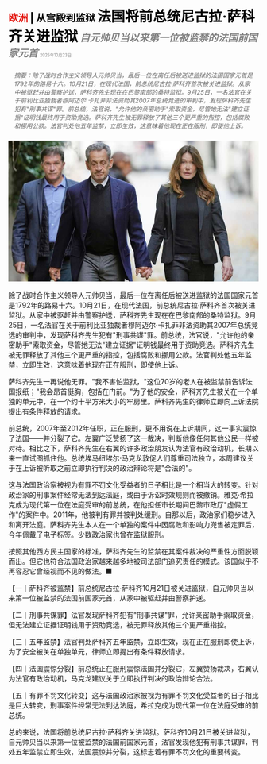 <span style="color:#E3120B; font-size:14.9pt; font-weight:bold;">欧洲</span> <span style="color:#000000; font-size:14.9pt; font-weight:bold;">| 从宫殿到监狱</span>
<span style="color:#000000; font-size:21.0pt; font-weight:bold;">法国将前总统尼古拉·萨科齐关进监狱</span>
<span style="color:#808080; font-size:14.9pt; font-weight:bold; font-style:italic;">自元帅贝当以来第一位被监禁的法国前国家元首</span>
<span style="color:#808080; font-size:6.2pt;">2025年10月23日</span>

<div style="padding:8px 12px; color:#666; font-size:9.0pt; font-style:italic; margin:12px 0;">摘要：除了战时合作主义领导人元帅贝当，最后一位在离任后被送进监狱的法国国家元首是1792年的路易十六。10月21日，在现代法国，前总统尼古拉·萨科齐首次被关进监狱。从家中被驱赶并由警察护送，萨科齐先生现在在巴黎南部的桑特监狱。9月25日，一名法官在关于前利比亚独裁者穆阿迈尔·卡扎菲非法资助其2007年总统竞选的审判中，发现萨科齐先生犯有"刑事共谋"罪。前总统，法官说，"允许他的亲密助手"索取资金，尽管她无法"建立证据"证明钱最终用于资助竞选。萨科齐先生被无罪释放了其他三个更严重的指控，包括腐败和挪用公款。法官判处他五年监禁，立即生效，这意味着他现在正在服刑，即使他上诉。</div>

![](../images/036_France_puts_a_former_president_Nicolas_Sarkozy_behind_bars/p0155_img01.jpeg)

除了战时合作主义领导人元帅贝当，最后一位在离任后被送进监狱的法国国家元首是1792年的路易十六。10月21日，在现代法国，前总统尼古拉·萨科齐首次被关进监狱。从家中被驱赶并由警察护送，萨科齐先生现在在巴黎南部的桑特监狱。9月25日，一名法官在关于前利比亚独裁者穆阿迈尔·卡扎菲非法资助其2007年总统竞选的审判中，发现萨科齐先生犯有"刑事共谋"罪。前总统，法官说，"允许他的亲密助手"索取资金，尽管她无法"建立证据"证明钱最终用于资助竞选。萨科齐先生被无罪释放了其他三个更严重的指控，包括腐败和挪用公款。法官判处他五年监禁，立即生效，这意味着他现在正在服刑，即使他上诉。

萨科齐先生一再说他无罪。"我不害怕监狱，"这位70岁的老人在被监禁前告诉法国报纸；"我会昂首挺胸，包括在门前。"为了他的安全，萨科齐先生被关在一个单独的单元中，在一个约十平方米大小的牢房里。萨科齐先生的律师立即向上诉法院提出有条件释放的请求。

前总统，2007年至2012年任职，正在服刑，更不用说在上诉期间，这一事实震惊了法国——并分裂了它。左翼广泛赞扬了这一裁决，判断他像任何其他公民一样被对待。相比之下，萨科齐先生在右翼的许多政治朋友认为法官有政治动机，长期以来一直试图抓住他。总统埃马纽埃尔·马克龙敦促人们尊重司法独立，本周建议关于在上诉被听取之前立即执行判决的政治辩论将是"合法的"。

这与法国政治家被视为有罪不罚文化受益者的日子相比是一个相当大的转变。针对政治家的刑事案件经常无法到达法庭，或由于诉讼时效规则而被撤销。雅克·希拉克成为现代第一位在法庭受审的前总统，在他担任市长期间巴黎市政厅"虚假工作"的案件中。2011年，他被判有罪并被判处缓刑。自那以后，政治家们稳步进入和离开法庭。萨科齐先生本人在一个单独的案件中因腐败和影响力兜售被定罪后，今年佩戴了电子标签。少数政治家也曾在监狱服刑。

按照其他西方民主国家的标准，萨科齐先生的监禁在其案件裁决的严重性方面脱颖而出。但它也符合法国政治家越来越多地被司法部门追究责任的模式。该国似乎不再容忍它曾经视而不见的做法。■

【一｜萨科齐被监禁】前总统尼古拉·萨科齐10月21日被关进监狱，自元帅贝当以来第一位被监禁的法国前国家元首，从家中被驱赶并由警察护送。

【二｜刑事共谋罪】法官发现萨科齐犯有"刑事共谋"罪，允许亲密助手索取资金，但无法建立证据证明钱用于资助竞选，被无罪释放其他三个更严重指控。

【三｜五年监禁】法官判处萨科齐五年监禁，立即生效，现在正在服刑即使上诉，为了安全被关在单独单元，律师立即提出有条件释放请求。

【四｜法国震惊分裂】前总统正在服刑震惊法国并分裂它，左翼赞扬裁决，右翼认为法官有政治动机，马克龙建议关于立即执行判决的政治辩论合法。

【五｜有罪不罚文化转变】这与法国政治家被视为有罪不罚文化受益者的日子相比是巨大转变，刑事案件经常无法到达法庭，希拉克成为现代第一位在法庭受审的前总统。

总的来说，法国将前总统尼古拉·萨科齐关进监狱。萨科齐10月21日被关进监狱，自元帅贝当以来第一位被监禁的法国前国家元首，法官发现他犯有刑事共谋罪，判处五年监禁立即生效，法国震惊并分裂，这标志着有罪不罚文化的重要转变。
